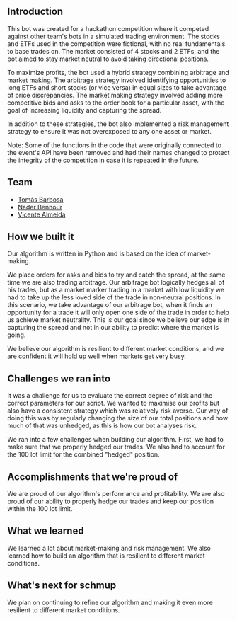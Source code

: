 ## Introduction
This bot was created for a hackathon competition where it competed against other team's bots in a simulated trading environment. The stocks and ETFs used in the competition were fictional, with no real fundamentals to base trades on. The market consisted of 4 stocks and 2 ETFs, and the bot aimed to stay market neutral to avoid taking directional positions.

To maximize profits, the bot used a hybrid strategy combining arbitrage and market making. The arbitrage strategy involved identifying opportunities to long ETFs and short stocks (or vice versa) in equal sizes to take advantage of price discrepancies. The market making strategy involved adding more competitive bids and asks to the order book for a particular asset, with the goal of increasing liquidity and capturing the spread.

In addition to these strategies, the bot also implemented a risk management strategy to ensure it was not overexposed to any one asset or market.

Note: Some of the functions in the code that were originally connected to the event's API have been removed and had their names changed to protect the integrity of the competition in case it is repeated in the future.

## Team
* [Tomás Barbosa](https://github.com/barbosa7)
* [Nader Bennour](https://github.com/naderbennour)
* [Vicente Almeida](https://github.com/almeidavc)


## How we built it
Our algorithm is written in Python and is based on the idea of market-making.

We place orders for asks and bids to try and catch the spread, at the same time we are also trading arbitrage. Our arbitrage bot logically hedges all of his trades, but as a market marker trading in a market with low liquidity we had to take up the less loved side of the trade in non-neutral positions. In this scenario, we take advantage of our arbitrage bot, when it finds an opportunity for a trade it will only open one side of the trade in order to help us achieve market neutrality. This is our goal since we believe our edge is in capturing the spread and not in our ability to predict where the market is going.

We believe our algorithm is resilient to different market conditions, and we are confident it will hold up well when markets get very busy.

## Challenges we ran into
It was a challenge for us to evaluate the correct degree of risk and the correct parameters for our script. We wanted to maximise our profits but also have a consistent strategy which was relatively risk averse. Our way of doing this was by regularly changing the size of our total positions and how much of that was unhedged, as this is how our bot analyses risk. 

We ran into a few challenges when building our algorithm. First, we had to make sure that we properly hedged our trades. We also had to account for the 100 lot limit for the combined "hedged" position.

## Accomplishments that we're proud of
We are proud of our algorithm's performance and profitability. We are also proud of our ability to properly hedge our trades and keep our position within the 100 lot limit.

## What we learned
We learned a lot about market-making and risk management. We also learned how to build an algorithm that is resilient to different market conditions.

## What's next for schmup
We plan on continuing to refine our algorithm and making it even more resilient to different market conditions.
